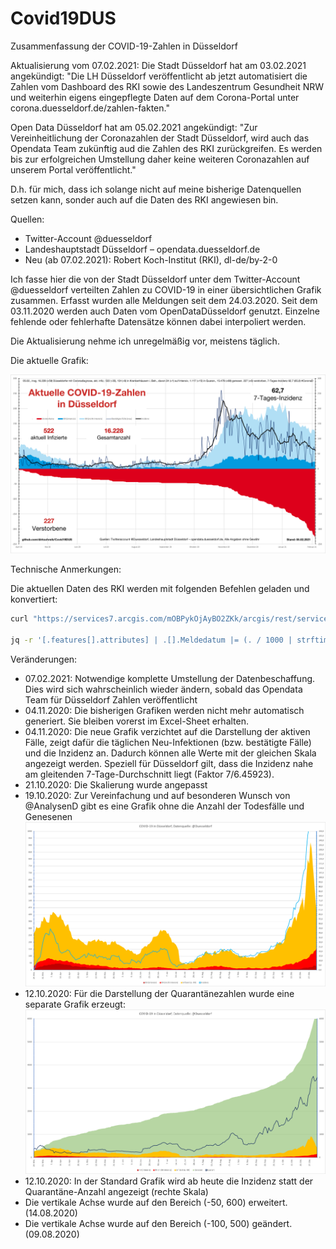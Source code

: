 # Covid19DUS

Zusammenfassung der COVID-19-Zahlen in Düsseldorf

Aktualisierung vom 07.02.2021:
Die Stadt Düsseldorf hat am 03.02.2021 angekündigt:
"Die LH Düsseldorf veröffentlicht ab jetzt automatisiert die Zahlen vom Dashboard des RKI sowie des Landeszentrum Gesundheit NRW und weiterhin eigens eingepflegte Daten auf dem Corona-Portal unter corona.duesseldorf.de/zahlen-fakten."

Open Data Düsseldorf hat am 05.02.2021 angekündigt: "Zur Vereinheitlichung der Coronazahlen der Stadt Düsseldorf, wird auch das Opendata Team zukünftig aud die Zahlen des RKI zurückgreifen. Es werden bis zur erfolgreichen Umstellung daher keine weiteren Coronazahlen auf unserem Portal veröffentlicht."

D.h. für mich, dass ich solange nicht auf meine bisherige Datenquellen setzen kann, sonder auch auf die Daten des RKI angewiesen bin.

Quellen:
- Twitter-Account @duesseldorf
- Landeshauptstadt Düsseldorf – opendata.duesseldorf.de
- Neu (ab 07.02.2021): Robert Koch-Institut (RKI), dl-de/by-2-0

Ich fasse hier die von der Stadt Düsseldorf unter dem Twitter-Account @duesseldorf verteilten Zahlen zu COVID-19 in einer übersichtlichen Grafik zusammen.
Erfasst wurden alle Meldungen seit dem 24.03.2020. Seit dem 03.11.2020 werden auch Daten vom OpenDataDüsseldorf genutzt. 
Einzelne fehlende oder fehlerhafte Datensätze können dabei interpoliert werden.  

Die Aktualisierung nehme ich unregelmäßig vor, meistens täglich.

Die aktuelle Grafik:

![Aktuelle COVID-19-Zahlen für Düsseldorf](https://github.com/dirkschreib/Covid19DUS/blob/main/Covid19DUS_n.png)


Technische Anmerkungen:

Die aktuellen Daten des RKI werden mit folgenden Befehlen geladen und konvertiert:
```bash
curl "https://services7.arcgis.com/mOBPykOjAyBO2ZKk/arcgis/rest/services/RKI_COVID19/FeatureServer/0/query?where=Landkreis%20%3D%20%27SK%20DÜSSELDORF%27&outFields=Altersgruppe,Geschlecht,AnzahlFall,AnzahlTodesfall,ObjectId,Meldedatum,Datenstand,NeuerFall,NeuerTodesfall,Refdatum,NeuGenesen,AnzahlGenesen,IstErkrankungsbeginn&returnGeometry=false&orderByFields=Meldedatum%20DESC&outSR=4326&f=json" >rki.json

jq -r '[.features[].attributes] | .[].Meldedatum |= (. / 1000 | strftime("%Y-%m-%d"))|.[].Refdatum |= (. / 1000 | strftime("%Y-%m-%d")) | .[].Datenstand |= (. | strptime("%d.%m.%Y, %H:%M Uhr") | mktime | strftime("%Y-%m-%d")) | (map(keys) | add | unique) as $cols | map(. as $row | $cols | map($row[.])) as $rows | $cols, $rows[] | @csv' <rki.json >rki.csv
```

Veränderungen:
- 07.02.2021: Notwendige komplette Umstellung der Datenbeschaffung. Dies wird sich wahrscheinlich wieder ändern, sobald das Opendata Team für Düsseldorf Zahlen veröffentlicht
- 04.11.2020: Die bisherigen Grafiken werden nicht mehr automatisch generiert. Sie bleiben vorerst im Excel-Sheet erhalten.
- 04.11.2020: Die neue Grafik verzichtet auf die Darstellung der aktiven Fälle, zeigt dafür die täglichen Neu-Infektionen (bzw. bestätigte Fälle) und die Inzidenz an. Dadurch können alle Werte mit der gleichen Skala angezeigt werden. Speziell für Düsseldorf gilt, dass die Inzidenz nahe am gleitenden 7-Tage-Durchschnitt liegt (Faktor 7/6.45923).
- 21.10.2020: Die Skalierung wurde angepasst
- 19.10.2020: Zur Vereinfachung und auf besonderen Wunsch von @AnalysenD gibt es eine Grafik ohne die Anzahl der Todesfälle und Genesenen
![Aktuelle COVID-19-Zahlen für Düsseldorf](https://github.com/dirkschreib/Covid19DUS/blob/main/Covid19DUS_D.png)
- 12.10.2020: Für die Darstellung der Quarantänezahlen wurde eine separate Grafik erzeugt:  
![Aktuelle COVID-19-Zahlen für Düsseldorf](https://github.com/dirkschreib/Covid19DUS/blob/main/Covid19DUS_Q.png)
- 12.10.2020: In der Standard Grafik wird ab heute die Inzidenz statt der Quarantäne-Anzahl angezeigt (rechte Skala)
- Die vertikale Achse wurde auf den Bereich (-50, 600) erweitert. (14.08.2020)
- Die vertikale Achse wurde auf den Bereich (-100, 500) geändert. (09.08.2020)
